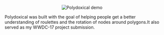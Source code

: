 <p align="center"><img src="https://raw.githubusercontent.com/kirkbyo/Polydoxical/master/PolydoxicalDemo.gif" alt="Polydoxical demo"/></p>
Polydoxical was built with the goal of helping people get a better understanding of roulettes and the rotation of nodes around polygons.It also served as my WWDC-17 project submission.
